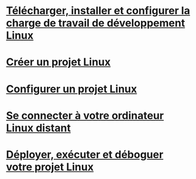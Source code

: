 # [Télécharger, installer et configurer la charge de travail de développement Linux](download-install-and-setup-the-linux-development-workload.md)
# [Créer un projet Linux](create-a-new-linux-project.md)
# [Configurer un projet Linux](configure-a-linux-project.md)
# [Se connecter à votre ordinateur Linux distant](connect-to-your-remote-linux-computer.md)
# [Déployer, exécuter et déboguer votre projet Linux](deploy-run-and-debug-your-linux-project.md)